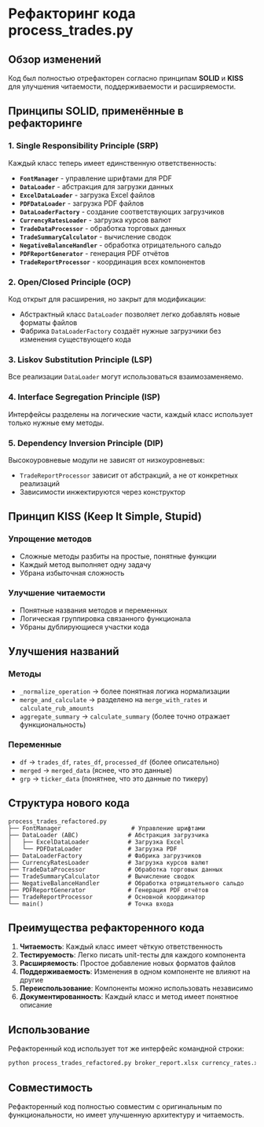 # Рефакторинг кода process_trades.py

## Обзор изменений

Код был полностью отрефакторен согласно принципам **SOLID** и **KISS** для улучшения читаемости, поддерживаемости и расширяемости.

## Принципы SOLID, применённые в рефакторинге

### 1. Single Responsibility Principle (SRP)
Каждый класс теперь имеет единственную ответственность:

- **`FontManager`** - управление шрифтами для PDF
- **`DataLoader`** - абстракция для загрузки данных
- **`ExcelDataLoader`** - загрузка Excel файлов
- **`PDFDataLoader`** - загрузка PDF файлов
- **`DataLoaderFactory`** - создание соответствующих загрузчиков
- **`CurrencyRatesLoader`** - загрузка курсов валют
- **`TradeDataProcessor`** - обработка торговых данных
- **`TradeSummaryCalculator`** - вычисление сводок
- **`NegativeBalanceHandler`** - обработка отрицательного сальдо
- **`PDFReportGenerator`** - генерация PDF отчётов
- **`TradeReportProcessor`** - координация всех компонентов

### 2. Open/Closed Principle (OCP)
Код открыт для расширения, но закрыт для модификации:

- Абстрактный класс `DataLoader` позволяет легко добавлять новые форматы файлов
- Фабрика `DataLoaderFactory` создаёт нужные загрузчики без изменения существующего кода

### 3. Liskov Substitution Principle (LSP)
Все реализации `DataLoader` могут использоваться взаимозаменяемо.

### 4. Interface Segregation Principle (ISP)
Интерфейсы разделены на логические части, каждый класс использует только нужные ему методы.

### 5. Dependency Inversion Principle (DIP)
Высокоуровневые модули не зависят от низкоуровневых:

- `TradeReportProcessor` зависит от абстракций, а не от конкретных реализаций
- Зависимости инжектируются через конструктор

## Принцип KISS (Keep It Simple, Stupid)

### Упрощение методов
- Сложные методы разбиты на простые, понятные функции
- Каждый метод выполняет одну задачу
- Убрана избыточная сложность

### Улучшение читаемости
- Понятные названия методов и переменных
- Логическая группировка связанного функционала
- Убраны дублирующиеся участки кода

## Улучшения названий

### Методы
- `_normalize_operation` → более понятная логика нормализации
- `merge_and_calculate` → разделено на `merge_with_rates` и `calculate_rub_amounts`
- `aggregate_summary` → `calculate_summary` (более точно отражает функциональность)

### Переменные
- `df` → `trades_df`, `rates_df`, `processed_df` (более описательно)
- `merged` → `merged_data` (яснее, что это данные)
- `grp` → `ticker_data` (понятнее, что это данные по тикеру)

## Структура нового кода

```
process_trades_refactored.py
├── FontManager                    # Управление шрифтами
├── DataLoader (ABC)              # Абстракция загрузчика
│   ├── ExcelDataLoader           # Загрузка Excel
│   └── PDFDataLoader             # Загрузка PDF
├── DataLoaderFactory             # Фабрика загрузчиков
├── CurrencyRatesLoader           # Загрузка курсов валют
├── TradeDataProcessor            # Обработка торговых данных
├── TradeSummaryCalculator        # Вычисление сводок
├── NegativeBalanceHandler        # Обработка отрицательного сальдо
├── PDFReportGenerator            # Генерация PDF отчётов
├── TradeReportProcessor          # Основной координатор
└── main()                        # Точка входа
```

## Преимущества рефакторенного кода

1. **Читаемость**: Каждый класс имеет чёткую ответственность
2. **Тестируемость**: Легко писать unit-тесты для каждого компонента
3. **Расширяемость**: Простое добавление новых форматов файлов
4. **Поддерживаемость**: Изменения в одном компоненте не влияют на другие
5. **Переиспользование**: Компоненты можно использовать независимо
6. **Документированность**: Каждый класс и метод имеет понятное описание

## Использование

Рефакторенный код использует тот же интерфейс командной строки:

```bash
python process_trades_refactored.py broker_report.xlsx currency_rates.xlsx [previous_report.xlsx] [--out output_dir]
```

## Совместимость

Рефакторенный код полностью совместим с оригинальным по функциональности, но имеет улучшенную архитектуру и читаемость.
